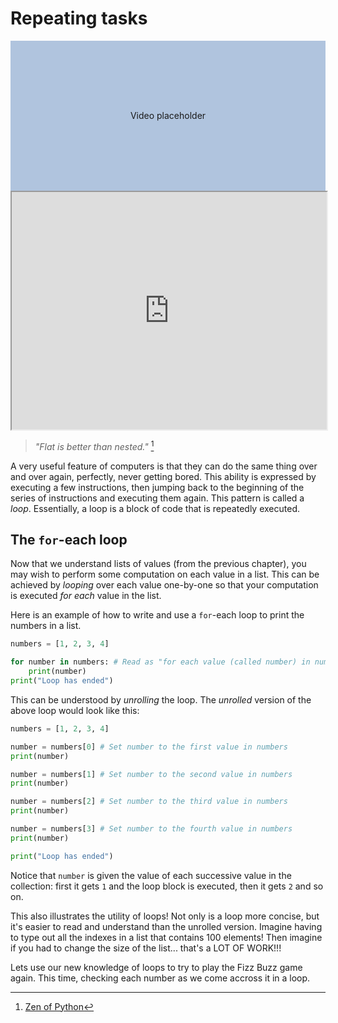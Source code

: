 # Repeating tasks

<div style="display:flex; align-items:center; justify-content:center; width:100%; height: 15rem; background-color:lightsteelblue">
Video placeholder
</div>

<iframe style="width: 100%; height:380px; position:sticky; top:30px" src="https://pyodide.org/en/stable/console.html"></iframe>

> _"Flat is better than nested."_ [^1]

A very useful feature of computers is that they can do the same thing over and over again,
perfectly, never getting bored. This ability is expressed by executing a few instructions,
then jumping back to the beginning of the series of instructions and executing them again.
This pattern is called a _loop_. Essentially, a loop is a block of code that is repeatedly executed.

## The `for`-each loop
Now that we understand lists of values (from the previous chapter), you may wish to perform some
computation on each value in a list. This can be achieved by _looping_ over each value one-by-one
so that your computation is executed _for each_ value in the list.

Here is an example of how to write and use a `for`-each loop to print the numbers in a list.

```python
numbers = [1, 2, 3, 4]

for number in numbers: # Read as "for each value (called number) in numbers..."
    print(number)
print("Loop has ended")
```

This can be understood by _unrolling_ the loop. The _unrolled_ version of the above loop would
look like this:

```python
numbers = [1, 2, 3, 4]

number = numbers[0] # Set number to the first value in numbers
print(number)

number = numbers[1] # Set number to the second value in numbers
print(number)

number = numbers[2] # Set number to the third value in numbers
print(number)

number = numbers[3] # Set number to the fourth value in numbers
print(number)

print("Loop has ended")
```

Notice that `number` is given the value of each successive value in the collection: first it gets
`1` and the loop block is executed, then it gets `2` and so on.

This also illustrates the utility of loops!
Not only is a loop more concise, but it's easier to read and understand than the unrolled version.
Imagine having to type out all the indexes in a list that contains 100 elements! Then imagine if
you had to change the size of the list... that's a LOT OF WORK!!!

Lets use our new knowledge of loops to try to play the Fizz Buzz game again. This time, checking
each number as we come accross it in a loop.

[^1]: [Zen of Python](https://www.python.org/dev/peps/pep-0020/)
